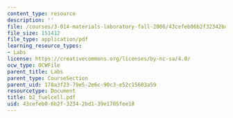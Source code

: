 ```yaml
---
content_type: resource
description: ''
file: /courses/3-014-materials-laboratory-fall-2006/43cefeb06b2f32342bd139e1705fee18_b2_fuelcell.pdf
file_size: 151412
file_type: application/pdf
learning_resource_types:
- Labs
license: https://creativecommons.org/licenses/by-nc-sa/4.0/
ocw_type: OCWFile
parent_title: Labs
parent_type: CourseSection
parent_uid: 178a3f23-79e5-2e6c-90c3-e52c15603a59
resourcetype: Document
title: b2_fuelcell.pdf
uid: 43cefeb0-6b2f-3234-2bd1-39e1705fee18
---
```

